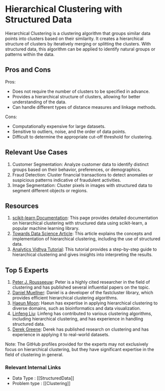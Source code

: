 # Hierarchical Clustering with Structured Data

Hierarchical Clustering is a clustering algorithm that groups similar data points into clusters based on their similarity. It creates a hierarchical structure of clusters by iteratively merging or splitting the clusters. With structured data, this algorithm can be applied to identify natural groups or patterns within the data.

## Pros and Cons
Pros:
- Does not require the number of clusters to be specified in advance.
- Provides a hierarchical structure of clusters, allowing for better understanding of the data.
- Can handle different types of distance measures and linkage methods.

Cons:
- Computationally expensive for large datasets.
- Sensitive to outliers, noise, and the order of data points.
- Difficult to determine the appropriate cut-off threshold for clustering.

## Relevant Use Cases
1. Customer Segmentation: Analyze customer data to identify distinct groups based on their behavior, preferences, or demographics.
2. Fraud Detection: Cluster financial transactions to detect anomalies or suspicious patterns indicative of fraudulent activities.
3. Image Segmentation: Cluster pixels in images with structured data to segment different objects or regions.

## Resources
1. [scikit-learn Documentation](https://scikit-learn.org/stable/modules/clustering.html#hierarchical-clustering): This page provides detailed documentation on hierarchical clustering with structured data using scikit-learn, a popular machine learning library.
2. [Towards Data Science Article](https://towardsdatascience.com/hierarchical-clustering-explained-e9cc911490d2): This article explains the concepts and implementation of hierarchical clustering, including the use of structured data.
3. [Analytics Vidhya Tutorial](https://www.analyticsvidhya.com/blog/2021/05/hierarchical-clustering-concept-and-interpretation/): This tutorial provides a step-by-step guide to hierarchical clustering and gives insights into interpreting the results.

## Top 5 Experts
1. [Peter J. Rousseeuw](https://github.com/rousseeuw): Peter is a highly cited researcher in the field of clustering and has published several influential papers on the topic.
2. [Daniel Muellner](https://github.com/muellner): Daniel is a developer of the fastcluster library, which provides efficient hierarchical clustering algorithms.
3. [Haeun Moon](https://github.com/haeunmoon): Haeun has expertise in applying hierarchical clustering to diverse domains, such as bioinformatics and data visualization.
4. [Linfeng Liu](https://github.com/FelixLLL): Linfeng has contributed to various clustering algorithms, including hierarchical clustering, and has experience in handling structured data.
5. [Derek Greene](https://github.com/greened): Derek has published research on clustering and has experience in applying it to real-world datasets.

Note: The GitHub profiles provided for the experts may not exclusively focus on hierarchical clustering, but they have significant expertise in the field of clustering in general.


 ### Relevant Internal Links
- Data Type : [[StructuredData]]
- Problem type : [[Clustering]]
